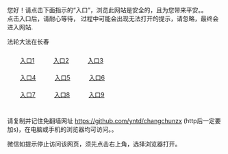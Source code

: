 您好！请点击下面指示的“入口”，浏览此网站是安全的，且为您带来平安。。 <br/>
点击入口后，请耐心等待， 过程中可能会出现无法打开的提示，请忽略，最终会进入网站. </br>

法轮大法在长春<br/>
<div style="padding:10px"><a style="margin:20px" target="_blank" href="https://d1ckleim8jpncv.cloudfront.net/2Qpsp?qrlzcxz" id="ccLink1" rel="nofollow">入口1</a> <a target="_blank" style="margin:20px" href="https://d8rhpxwjwngv0.cloudfront.net/2Qpsp?xauipn" id="ccLink2" rel="nofollow">入口2</a> <a style="margin:20px" target="_blank" href="https://d2c0bo9xopi6yq.cloudfront.net/2Qpsp?ewgxcbjo" id="ccLink3" rel="nofollow">入口3</a></div>

<div style="padding:10px" ><a style="margin:20px" target="_blank" href="https://d1ckleim8jpncv.cloudfront.net/2Qpsp?qrlzcxz" id="ccLink4" rel="nofollow">入口4</a> <a style="margin:20px" href="https://d8rhpxwjwngv0.cloudfront.net/2Qpsp?xauipn" target="_blank" id="ccLink5" rel="nofollow">入口5</a> <a style="margin:20px" href="https://d2c0bo9xopi6yq.cloudfront.net/2Qpsp?ewgxcbjo" target="_blank" id="ccLink6" rel="nofollow">入口6</a></div>

<div style="padding:10px"><a style="margin:20px" target="_blank" href="https://d1ckleim8jpncv.cloudfront.net/2Qpsp?qrlzcxz" id="ccLink7" rel="nofollow">入口7</a> <a style="margin:20px" href="https://d8rhpxwjwngv0.cloudfront.net/2Qpsp?xauipn" target="_blank" id="ccLink8" rel="nofollow">入口8</a> <a style="margin:20px" target="_blank" href="https://d2c0bo9xopi6yq.cloudfront.net/2Qpsp?ewgxcbjo" id="ccLink9" rel="nofollow">入口9</a></div>

<br/>



请复制并记住免翻墙网址 https://github.com/yntd/changchunzx (http后一定要加s)，在电脑或手机的浏览器均可访问。。<br/>

微信如提示停止访问该网页，须先点击右上角，选择浏览器打开。
